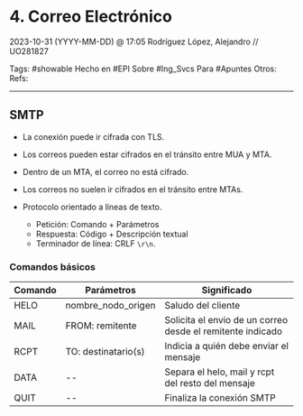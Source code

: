 # 4. Correo Electrónico
2023-10-31 (YYYY-MM-DD) @ 17:05
Rodríguez López, Alejandro // UO281827

Tags:
	#showable
	Hecho en #EPI
	Sobre #Ing_Svcs 
	Para #Apuntes
	Otros:
	Refs:
 
<hr>

## SMTP

- La conexión puede ir cifrada con TLS.
- Los correos pueden estar cifrados en el tránsito entre MUA y MTA.
- Dentro de un MTA, el correo no está cifrado.
- Los correos no suelen ir cifrados en el tránsito entre MTAs.

- Protocolo orientado a líneas de texto.
	- Petición: Comando + Parámetros
	- Respuesta: Código + Descripción textual
	- Terminador de línea: CRLF `\r\n`.

### Comandos básicos

| Comando | Parámetros          | Significado                                                |
| ------- | ------------------- | ---------------------------------------------------------- |
| HELO    | nombre_nodo_origen  | Saludo del cliente                                         |
| MAIL    | FROM: remitente     | Solicita el envio de un correo desde el remitente indicado |
| RCPT    | TO: destinatario(s) | Indicia a quién debe enviar el mensaje                     |
| DATA    | --                  | Separa el helo, mail y rcpt del resto del mensaje          |
| QUIT    | --                  | Finaliza la conexión SMTP                                  |
